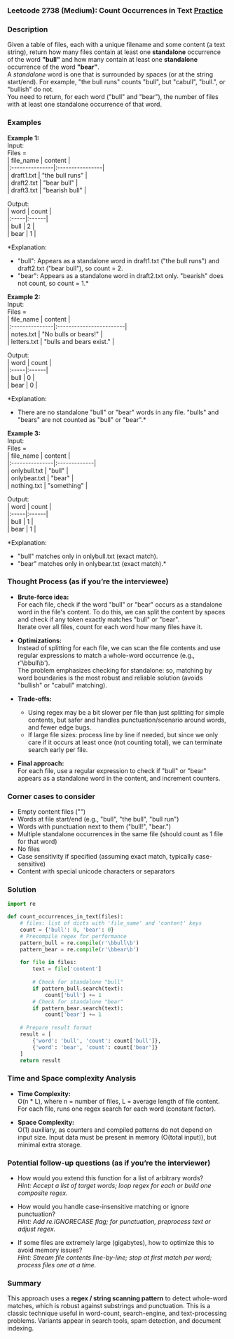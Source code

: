 ### Leetcode 2738 (Medium): Count Occurrences in Text [Practice](https://leetcode.com/problems/count-occurrences-in-text)

### Description  
Given a table of files, each with a unique filename and some content (a text string), return how many files contain at least one **standalone** occurrence of the word **"bull"** and how many contain at least one **standalone** occurrence of the word **"bear"**.  
A *standalone* word is one that is surrounded by spaces (or at the string start/end). For example, "the bull runs" counts "bull", but "cabull", "bull.", or "bullish" do not.  
You need to return, for each word ("bull" and "bear"), the number of files with at least one standalone occurrence of that word.

### Examples  

**Example 1:**  
Input:  
Files =  
| file_name      | content          |  
|:---------------|:----------------|  
| draft1.txt     | "the bull runs" |  
| draft2.txt     | "bear bull"     |  
| draft3.txt     | "bearish bull"  |  

Output:  
| word | count |  
|:-----|:------|  
| bull |   2   |  
| bear |   1   |  

*Explanation:  
- "bull": Appears as a standalone word in draft1.txt ("the bull runs") and draft2.txt ("bear bull"), so count = 2.  
- "bear": Appears as a standalone word in draft2.txt only. "bearish" does not count, so count = 1.*

**Example 2:**  
Input:  
Files =  
| file_name      | content                  |  
|:---------------|:------------------------|  
| notes.txt      | "No bulls or bears!"     |  
| letters.txt    | "bulls and bears exist." |  

Output:  
| word | count |  
|:-----|:------|  
| bull |   0   |  
| bear |   0   |  

*Explanation:  
- There are no standalone "bull" or "bear" words in any file. "bulls" and "bears" are not counted as "bull" or "bear".*

**Example 3:**  
Input:  
Files =  
| file_name      | content       |  
|:---------------|:-------------|  
| onlybull.txt   | "bull"       |  
| onlybear.txt   | "bear"       |  
| nothing.txt    | "something"  |  

Output:  
| word | count |  
|:-----|:------|  
| bull |   1   |  
| bear |   1   |  

*Explanation:  
- "bull" matches only in onlybull.txt (exact match).
- "bear" matches only in onlybear.txt (exact match).*


### Thought Process (as if you’re the interviewee)  

- **Brute-force idea:**  
  For each file, check if the word "bull" or "bear" occurs as a standalone word in the file's content. To do this, we can split the content by spaces and check if any token exactly matches "bull" or "bear".  
  Iterate over all files, count for each word how many files have it.

- **Optimizations:**  
  Instead of splitting for each file, we can scan the file contents and use regular expressions to match a whole-word occurrence (e.g., r'\bbull\b').  
  The problem emphasizes checking for standalone: so, matching by word boundaries is the most robust and reliable solution (avoids "bullish" or "cabull" matching).

- **Trade-offs:**  
  - Using regex may be a bit slower per file than just splitting for simple contents, but safer and handles punctuation/scenario around words, and fewer edge bugs.
  - If large file sizes: process line by line if needed, but since we only care if it occurs at least once (not counting total), we can terminate search early per file.

- **Final approach:**  
  For each file, use a regular expression to check if "bull" or "bear" appears as a standalone word in the content, and increment counters.

### Corner cases to consider  
- Empty content files ("")
- Words at file start/end (e.g., "bull", "the bull", "bull run")
- Words with punctuation next to them ("bull!", "bear.")
- Multiple standalone occurrences in the same file (should count as 1 file for that word)
- No files
- Case sensitivity if specified (assuming exact match, typically case-sensitive)
- Content with special unicode characters or separators

### Solution

```python
import re

def count_occurrences_in_text(files):
    # files: list of dicts with 'file_name' and 'content' keys
    count = {'bull': 0, 'bear': 0}
    # Precompile regex for performance
    pattern_bull = re.compile(r'\bbull\b')
    pattern_bear = re.compile(r'\bbear\b')
    
    for file in files:
        text = file['content']
        
        # Check for standalone "bull"
        if pattern_bull.search(text):
            count['bull'] += 1
        # Check for standalone "bear"
        if pattern_bear.search(text):
            count['bear'] += 1
    
    # Prepare result format
    result = [
        {'word': 'bull', 'count': count['bull']},
        {'word': 'bear', 'count': count['bear']}
    ]
    return result
```

### Time and Space complexity Analysis  

- **Time Complexity:**  
  O(n \* L), where n = number of files, L = average length of file content.  
  For each file, runs one regex search for each word (constant factor).

- **Space Complexity:**  
  O(1) auxiliary, as counters and compiled patterns do not depend on input size. Input data must be present in memory (O(total input)), but minimal extra storage.

### Potential follow-up questions (as if you’re the interviewer)  

- How would you extend this function for a list of arbitrary words?  
  *Hint: Accept a list of target words; loop regex for each or build one composite regex.*

- How would you handle case-insensitive matching or ignore punctuation?  
  *Hint: Add re.IGNORECASE flag; for punctuation, preprocess text or adjust regex.*

- If some files are extremely large (gigabytes), how to optimize this to avoid memory issues?  
  *Hint: Stream file contents line-by-line; stop at first match per word; process files one at a time.*

### Summary
This approach uses a **regex / string scanning pattern** to detect whole-word matches, which is robust against substrings and punctuation. This is a classic technique useful in word-count, search-engine, and text-processing problems. Variants appear in search tools, spam detection, and document indexing.